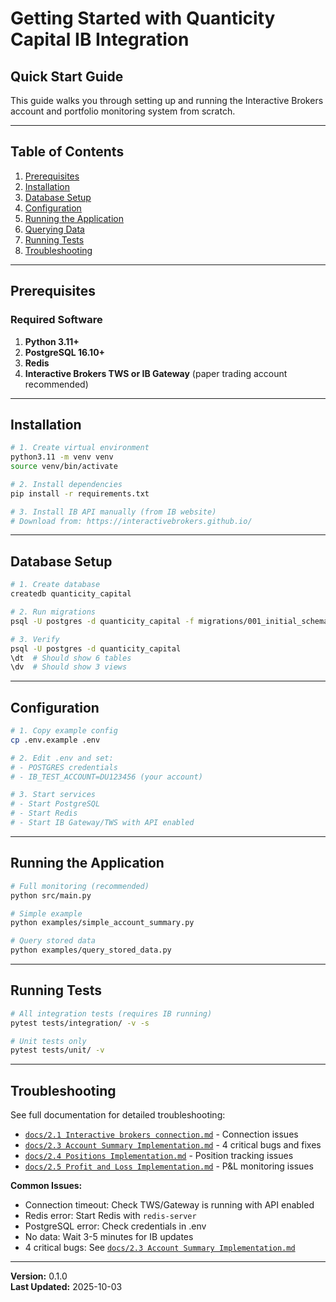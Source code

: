 # Getting Started with Quanticity Capital IB Integration

## Quick Start Guide

This guide walks you through setting up and running the Interactive Brokers account and portfolio monitoring system from scratch.

---

## Table of Contents

1. [Prerequisites](#prerequisites)
2. [Installation](#installation)
3. [Database Setup](#database-setup)
4. [Configuration](#configuration)
5. [Running the Application](#running-the-application)
6. [Querying Data](#querying-data)
7. [Running Tests](#running-tests)
8. [Troubleshooting](#troubleshooting)

---

## Prerequisites

### Required Software

1. **Python 3.11+**
2. **PostgreSQL 16.10+**
3. **Redis**
4. **Interactive Brokers TWS or IB Gateway** (paper trading account recommended)

---

## Installation

```bash
# 1. Create virtual environment
python3.11 -m venv venv
source venv/bin/activate

# 2. Install dependencies
pip install -r requirements.txt

# 3. Install IB API manually (from IB website)
# Download from: https://interactivebrokers.github.io/
```

---

## Database Setup

```bash
# 1. Create database
createdb quanticity_capital

# 2. Run migrations
psql -U postgres -d quanticity_capital -f migrations/001_initial_schema.sql

# 3. Verify
psql -U postgres -d quanticity_capital
\dt  # Should show 6 tables
\dv  # Should show 3 views
```

---

## Configuration

```bash
# 1. Copy example config
cp .env.example .env

# 2. Edit .env and set:
# - POSTGRES credentials
# - IB_TEST_ACCOUNT=DU123456 (your account)

# 3. Start services
# - Start PostgreSQL
# - Start Redis  
# - Start IB Gateway/TWS with API enabled
```

---

## Running the Application

```bash
# Full monitoring (recommended)
python src/main.py

# Simple example
python examples/simple_account_summary.py

# Query stored data
python examples/query_stored_data.py
```

---

## Running Tests

```bash
# All integration tests (requires IB running)
pytest tests/integration/ -v -s

# Unit tests only
pytest tests/unit/ -v
```

---

## Troubleshooting

See full documentation for detailed troubleshooting:

- [`docs/2.1 Interactive brokers connection.md`](2.1%20Interactive%20brokers%20connection.md) - Connection issues
- [`docs/2.3 Account Summary Implementation.md`](2.3%20Account%20Summary%20Implementation.md) - 4 critical bugs and fixes
- [`docs/2.4 Positions Implementation.md`](2.4%20Positions%20Implementation.md) - Position tracking issues
- [`docs/2.5 Profit and Loss Implementation.md`](2.5%20Profit%20and%20Loss%20Implementation.md) - P&L monitoring issues

**Common Issues:**
- Connection timeout: Check TWS/Gateway is running with API enabled
- Redis error: Start Redis with `redis-server`
- PostgreSQL error: Check credentials in .env
- No data: Wait 3-5 minutes for IB updates
- 4 critical bugs: See [`docs/2.3 Account Summary Implementation.md`](2.3%20Account%20Summary%20Implementation.md)

---

**Version:** 0.1.0  
**Last Updated:** 2025-10-03

